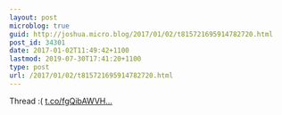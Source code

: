 ```yaml
---
layout: post
microblog: true
guid: http://joshua.micro.blog/2017/01/02/t815721695914782720.html
post_id: 34301
date: 2017-01-02T11:49:42+1100
lastmod: 2019-07-30T17:41:20+1100
type: post
url: /2017/01/02/t815721695914782720.html
---
```

Thread :( [t.co/fgQibAWVH...](https://t.co/fgQibAWVHQ)

